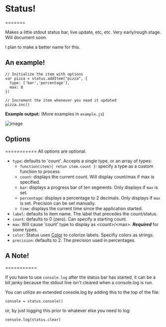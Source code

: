 # Status!
=======

Makes a little stdout status bar, live update, etc, etc.
Very early/rough stage. Will document soon.

I plan to make a better name for this.

## An example!
	// Initialize the item with options
	var pizza = status.addItem("pizza", {
	  type: ['bar','percentage'],
	  max: 8
	})
	
	// Increment the item whenever you need it updated
	pizza.inc()
	

**Example output:** (More examples in `example.js`)

![image](http://f.cl.ly/items/1O3P0D1g0v1O373u1T1y/animated_status_bar.gif)




## Options
===========
All options are optional.

+ `type`: defaults to 'count'. Accepts a single type, or an array of types:
	+ `function(item){ retun item.count }`: specify a type as a custom function to process
	+ `count`: displays the current count. Will display count/max if max is specified.
	+ `bar`: displays a progress bar of ten segments. Only displays if `max` is set.
	+ `percentage`: displays a percentage to 2 decimals. Only displays if `max` is set. Precision can be set manually.
	+ `time`: displays the current time since the application started.
+ `label`: defaults to item name. The label that precedes the count/status.
+ `count`: defaults to 0 (zero). Can specify a starting count.
+ `max`: Will cause 'count' type to display as \<count>/\<max>. ***Required*** for some types.
+ `color`: Status uses [Color](https://github.com/Marak/colors.js) to colorize labels. Specifiy colors as strings.
+ `precision`: defaults to 2. The precision used in percentages.



## A Note!
===========

If you have to use `console.log` after the status bar has started, it can be a bit janky because the stdout line isn't cleared when a console.log is run.

You can utilize an extended console.log by adding this to the top of the file:

	console = status.console()

or, by just logging this prior to whatever else you need to log:
	
	console.log(status.clear)
